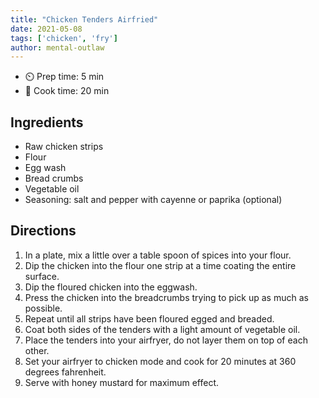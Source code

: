 ```yaml
---
title: "Chicken Tenders Airfried"
date: 2021-05-08
tags: ['chicken', 'fry']
author: mental-outlaw
---
```


- ⏲️ Prep time: 5 min
- 🍳 Cook time: 20 min

## Ingredients

- Raw chicken strips
- Flour
- Egg wash
- Bread crumbs
- Vegetable oil
- Seasoning: salt and pepper with cayenne or paprika (optional)

## Directions

1. In a plate, mix a little over a table spoon of spices into your flour.
2. Dip the chicken into the flour one strip at a time coating the entire surface.
3. Dip the floured chicken into the eggwash.
4. Press the chicken into the breadcrumbs trying to pick up as much as possible.
5. Repeat until all strips have been floured egged and breaded.
6. Coat both sides of the tenders with a light amount of vegetable oil.
7. Place the tenders into your airfryer, do not layer them on top of each other.
8. Set your airfryer to chicken mode and cook for 20 minutes at 360 degrees fahrenheit.
9. Serve with honey mustard for maximum effect.
